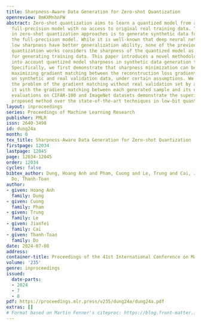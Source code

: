 ```yaml
---
title: Sharpness-Aware Data Generation for Zero-shot Quantization
openreview: 8mKXMnhnFW
abstract: Zero-shot quantization aims to learn a quantized model from a pre-trained
  full-precision model with no access to original real training data. The common idea
  in zero-shot quantization approaches is to generate synthetic data for quantizing
  the full-precision model. While it is well-known that deep neural networks with
  low sharpness have better generalization ability, none of the previous zero-shot
  quantization works considers the sharpness of the quantized model as a criterion
  for generating training data. This paper introduces a novel methodology that takes
  into account quantized model sharpness in synthetic data generation to enhance generalization.
  Specifically, we first demonstrate that sharpness minimization can be attained by
  maximizing gradient matching between the reconstruction loss gradients computed
  on synthetic and real validation data, under certain assumptions. We then circumvent
  the problem of the gradient matching without real validation set by approximating
  it with the gradient matching between each generated sample and its neighbors. Experimental
  evaluations on CIFAR-100 and ImageNet datasets demonstrate the superiority of the
  proposed method over the state-of-the-art techniques in low-bit quantization settings.
layout: inproceedings
series: Proceedings of Machine Learning Research
publisher: PMLR
issn: 2640-3498
id: dung24a
month: 0
tex_title: Sharpness-Aware Data Generation for Zero-shot Quantization
firstpage: 12034
lastpage: 12045
page: 12034-12045
order: 12034
cycles: false
bibtex_author: Dung, Hoang Anh and Pham, Cuong and Le, Trung and Cai, Jianfei and
  Do, Thanh-Toan
author:
- given: Hoang Anh
  family: Dung
- given: Cuong
  family: Pham
- given: Trung
  family: Le
- given: Jianfei
  family: Cai
- given: Thanh-Toan
  family: Do
date: 2024-07-08
address:
container-title: Proceedings of the 41st International Conference on Machine Learning
volume: '235'
genre: inproceedings
issued:
  date-parts:
  - 2024
  - 7
  - 8
pdf: https://proceedings.mlr.press/v235/dung24a/dung24a.pdf
extras: []
# Format based on Martin Fenner's citeproc: https://blog.front-matter.io/posts/citeproc-yaml-for-bibliographies/
---
```

